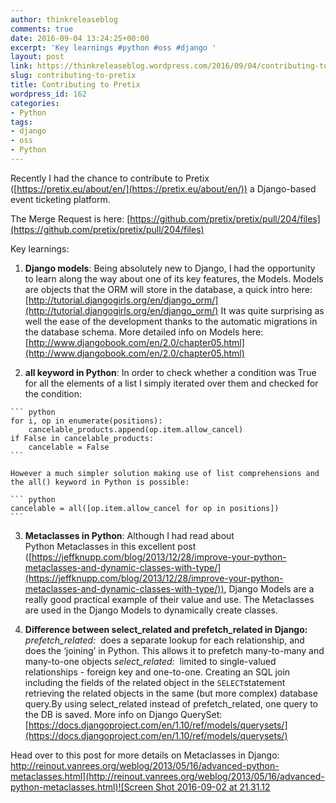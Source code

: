 ```yaml
---
author: thinkreleaseblog
comments: true
date: 2016-09-04 13:24:25+00:00
excerpt: 'Key learnings #python #oss #django '
layout: post
link: https://thinkreleaseblog.wordpress.com/2016/09/04/contributing-to-pretix/
slug: contributing-to-pretix
title: Contributing to Pretix
wordpress_id: 162
categories:
- Python
tags:
- django
- oss
- Python
---
```


Recently I had the chance to contribute to Pretix ([https://pretix.eu/about/en/](https://pretix.eu/about/en/)) a Django-based event ticketing platform.<!--more-->

The Merge Request is here: [https://github.com/pretix/pretix/pull/204/files](https://github.com/pretix/pretix/pull/204/files)

Key learnings:

	
  1. **Django models**: Being absolutely new to Django, I had the opportunity to learn along the way about one of its key features, the Models.
Models are objects that the ORM will store in the database, a quick intro here: 
[http://tutorial.djangogirls.org/en/django_orm/](http://tutorial.djangogirls.org/en/django_orm/)
It was quite surprising as well the ease of the development thanks to the automatic migrations in the database schema.
More detailed info on Models here:
[http://www.djangobook.com/en/2.0/chapter05.html](http://www.djangobook.com/en/2.0/chapter05.html)

	
  2. **all keyword in Python**:
In order to check whether a condition was True for all the elements of a list I simply iterated over them and checked for the condition:

    ``` python
    for i, op in enumerate(positions):
        cancelable_products.append(op.item.allow_cancel)
    if False in cancelable_products:
        cancelable = False
    ``` 

    However a much simpler solution making use of list comprehensions and the all() keyword in Python is possible:

    ``` python
    cancelable = all([op.item.allow_cancel for op in positions])
    ``` 

	
  3. **Metaclasses in Python**:
Although I had read about Python Metaclasses in this excellent post ([https://jeffknupp.com/blog/2013/12/28/improve-your-python-metaclasses-and-dynamic-classes-with-type/](https://jeffknupp.com/blog/2013/12/28/improve-your-python-metaclasses-and-dynamic-classes-with-type/)), Django Models are a really good practical example of their value and use.
The Metaclasses are used in the Django Models to dynamically create classes.

	
  4. **Difference between select_related and prefetch_related in Django:**
_prefetch_related:_  does a separate lookup for each relationship, and does the ‘joining’ in Python. This allows it to prefetch many-to-many and many-to-one objects
_select_related:_  limited to single-valued relationships - foreign key and one-to-one. Creating an SQL join including the fields of the related object in the `SELECT`statement retrieving the related objects in the same (but more complex) database query.By using select_related instead of prefetch_related, one query to the DB is saved. More info on Django QuerySet:
[https://docs.djangoproject.com/en/1.10/ref/models/querysets/](https://docs.djangoproject.com/en/1.10/ref/models/querysets/)


Head over to this post for more details on Metaclasses in Django: [http://reinout.vanrees.org/weblog/2013/05/16/advanced-python-metaclasses.html](http://reinout.vanrees.org/weblog/2013/05/16/advanced-python-metaclasses.html)![Screen Shot 2016-09-02 at 21.31.12](https://thinkreleaseblog.files.wordpress.com/2016/09/screen-shot-2016-09-02-at-21-31-12.png)
